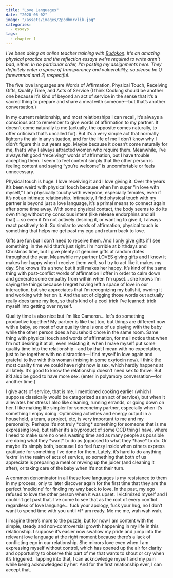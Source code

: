 ```yaml
---
title: "Love Languages"
date: "2020-06-02"
image: "/assets/images/2podhmrvlik.jpg"
categories:
  - essays
tags:
  - chapter 1
---
```


_I've been doing an online teacher training with [Budokon](https://budokon.com). It's an amazing physical practice and the reflection essays we're required to write aren't bad, either. In no particular order, I'm posting my assignments here._ _They definitely enter a space of transparency and vulnerability, so please be 1) forewarned and 2) respectful._

The five love languages are Words of Affirmation, Physical Touch, Receiving Gifts, Quality Time, and Acts of Service (I think Cooking should be another one because it’s kind of beyond an act of service in the sense that it’s a sacred thing to prepare and share a meal with someone—but that’s another conversation.)

In my current relationship, and most relationships I can recall, it’s always a conscious act to remember to give words of affirmation to my partner. It doesn’t come naturally to me (actually, the opposite comes naturally, to offer criticism that’s uncalled for). But it’s a very simple act that normally lightens the air in any situation, and for the life of me I don’t know why I didn’t figure this out years ago. Maybe because it doesn’t come naturally for me, that’s why I always attracted women who require them. Meanwhile, I’ve always felt good \*receiving\* words of affirmation, but I have trouble accepting them. I seem to feel content simply that the other person is feeling content and saying “you’re welcome” is uncomfortable or feels unnecessary. 

Physical touch is huge. I love receiving it and I love giving it. Over the years it’s been weird with physical touch because when I’m super “in love with myself,” I am physically touchy with everyone, especially females, even if it’s not an intimate relationship. Intimately, I find physical touch with my partner is beyond just a love language, it’s a primal means to connect again after some time away. With some physical contact, the body seems to do its own thing without my conscious intent (like release endorphins and all that)… so even if I’m not actively desiring it, or wanting to give it, I always react positively to it. So similar to words of affirmation, physical touch is something that helps me get past my ego and return back to love.

Gifts are fun but I don’t need to receive them. And I only give gifts if I see something  in the wild that’s just right. I’m horrible at birthdays and Christmas time, but I give plenty of genuine gifts at random dates throughout the year. Meanwhile my partner LOVES giving gifts and I know it makes her happy when I receive them well, so I try to act like it makes my day. She knows it’s a show, but it still makes her happy. It’s kind of the same thing with post-conflict words of affirmation I offer in order to calm down and generate some empathy from within when I’m upset… she knows I’m saying the things because I regret having left a space of love in our interaction, but she appreciates that I’m recognizing my bullshit, owning it and working with her on it. And the act of digging those words out actually really does tame my lion, so that’s kind of a cool trick I’ve learned: trick myself into getting over myself.

Quality time is also nice but I’m like Cameron… let’s do something productive together! My partner is like that too, but things are different now with a baby, so most of our quality time is one of us playing with the baby while the other person does a household chore in the same room. Same thing with physical touch and words of affirmation, for me I notice that when I’m not desiring it at all, even resisting it, when I make myself put some quality time into the relationship—and by that I mean with no expectation, just to be together with no distraction—I find myself in love again and grateful to live with this woman (mixing in some oxytocin now). I think the most quality time we could have right now is sex, which hardly happens at all lately. It’s good to know the relationship doesn’t need sex to thrive. But it’d also be good to have more sex. (enter in polyamory conversation—for another time.)

I give acts of service, that is me. I mentioned cooking earlier (which I suppose classically would be categorized as an act of service), but when it alleviates her stress I also like cleaning, running errands, or going down on her. I like making life simpler for someone/my partner, especially when it’s something I enjoy doing. Optimizing activities and energy output in a household, a team, a project, etc, is very important to me and my personality. Perhaps it’s not truly \*doing\* something for someone that is me expressing love, but rather it’s a byproduct of some OCD thing I have, where I need to make sure no one’s wasting time and as many people as possible are doing what they \*want\* to do as (opposed to what they \*have\* to do. Or maybe it’s simply both, because I do feel fuzzy inside when others express gratitude for something I’ve done for them. Lately, it’s hard to do anything ‘extra’ in the realm of acts of service, so something that both of us appreciate is preparing a meal or revving up the juicer (and cleaning it after), or taking care of the baby when it’s not their turn.

A common denominator in all these love languages is my resistance to them in my process, only to later discover again for the first time that they are the perfect ‘medicine’ for finding my way back to love. In the past, my ego refused to love the other person when it was upset. I victimized myself and I couldn’t get past that. I’ve come to see that as the root of every conflict regardless of love language… fuck your apology, fuck your hug, no I don’t want to spend time with you until \*I\* am ready. Me me me, wah wah wah. 

I imagine there’s more to the puzzle, but for now I am content with the simple, steady and non-controversial growth happening in my life in this relationship. I suppose it’s easier now swallow my pride and jump into the relevant love language at the right moment because there’s a lack of conflicting ego in our relationship. She mirrors love even when I am expressing myself without control, which has opened up the air for clarity and opportunity to observe this part of me that wants to shout or cry when it’s triggered. Tapping into that, I can acknowledge myself and my pain while being acknowledged by her. And for the first relationship ever, I can accept that.
